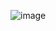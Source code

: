 ![image](https://user-images.githubusercontent.com/92851140/150570297-1b0c8e28-4b48-4b5b-b8d0-e6d60f6eb972.png)
